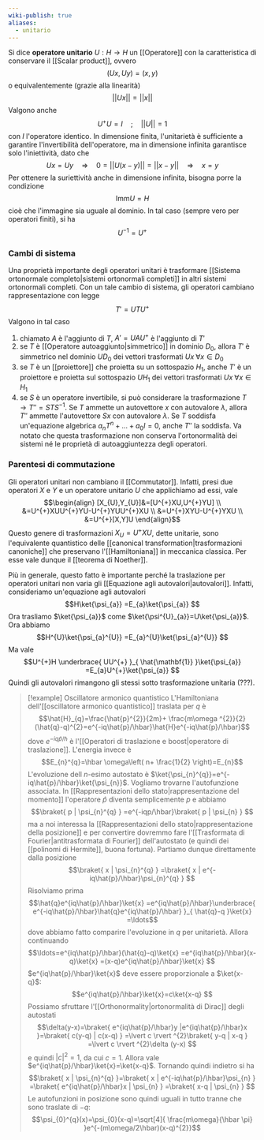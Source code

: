 ```yaml
---
wiki-publish: true
aliases:
  - unitario
---
```

Si dice **operatore unitario** $U:H \rightarrow H$ un [[Operatore]] con la caratteristica di conservare il [[Scalar product]], ovvero
$$(Ux,Uy)=(x,y)$$
o equivalentemente (grazie alla linearità)
$$||Ux||=||x||$$
Valgono anche
$$U^{+}U=I\quad;\quad||U||=1$$
con $I$ l'operatore identico. In dimensione finita, l'unitarietà è sufficiente a garantire l'invertibilità dell'operatore, ma in dimensione infinita garantisce solo l'iniettività, dato che
$$Ux=Uy \quad \Rightarrow \quad 0=||U(x-y)||=||x-y|| \quad \Rightarrow \quad x=y$$
Per ottenere la suriettività anche in dimensione infinita, bisogna porre la condizione
$$\text{Imm}U=H$$
cioè che l'immagine sia uguale al dominio. In tal caso (sempre vero per operatori finiti), si ha
$$U^{-1}=U^{+}$$
### Cambi di sistema
Una proprietà importante degli operatori unitari è trasformare [[Sistema ortonormale completo|sistemi ortonormali completi]] in altri sistemi ortonormali completi. Con un tale cambio di sistema, gli operatori cambiano rappresentazione con legge
$$T'=UTU^{+}$$
Valgono in tal caso
1. chiamato $A$ è l'aggiunto di $T$, $A'=UAU^{+}$ è l'aggiunto di $T'$
2. se $T$ è [[Operatore autoaggiunto|simmetrico]] in dominio $D_{0}$, allora $T'$ è simmetrico nel dominio $UD_{0}$ dei vettori trasformati $Ux\;\forall x\in D_{0}$
3. se $T$ è un [[proiettore]] che proietta su un sottospazio $H_{1}$, anche $T'$ è un proiettore e proietta sul sottospazio $UH_{1}$ dei vettori trasformati $Ux\;\forall x\in H_{1}$
4. se $S$ è un operatore invertibile, si può considerare la trasformazione $T \rightarrow T''=STS^{-1}$. Se $T$ ammette un autovettore $x$ con autovalore $\lambda$, allora $T''$ ammette l'autovettore $Sx$ con autovalore $\lambda$. Se $T$ soddisfa un'equazione algebrica $a_{n}T^{n}+\ldots+a_{0}I=0$, anche $T''$ la soddisfa. Va notato che questa trasformazione non conserva l'ortonormalità dei sistemi né le proprietà di autoaggiuntezza degli operatori.
### Parentesi di commutazione
Gli operatori unitari non cambiano il [[Commutator]]. Infatti, presi due operatori $X$ e $Y$ e un operatore unitario $U$ che applichiamo ad essi, vale
$$\begin{align}
[X_{U},Y_{U}]&=[U^{+}XU,U^{+}YU] \\
&=U^{+}XUU^{+}YU-U^{+}YUU^{+}XU \\
&=U^{+}XYU-U^{+}YXU \\
&=U^{+}[X,Y]U
\end{align}$$
Questo genere di trasformazioni $X_{U}=U^{+}XU$, dette unitarie, sono l'equivalente quantistico delle [[canonical transformation|trasformazioni canoniche]] che preservano l'[[Hamiltoniana]] in meccanica classica. Per esse vale dunque il [[teorema di Noether]].

Più in generale, questo fatto è importante perché la traslazione per operatori unitari non varia gli [[Equazione agli autovalori|autovalori]]. Infatti, consideriamo un'equazione agli autovalori
$$H\ket{\psi_{a}} =E_{a}\ket{\psi_{a}} $$
Ora trasliamo $\ket{\psi_{a}}$ come $\ket{\psi^{U}_{a}}=U\ket{\psi_{a}}$. Ora abbiamo
$$H^{U}\ket{\psi_{a}^{U}} =E_{a}^{U}\ket{\psi_{a}^{U}} $$
Ma vale
$$U^{+}H \underbrace{ UU^{+} }_{ \hat{\mathbf{1}} }\ket{\psi_{a}} =E_{a}U^{+}\ket{\psi_{a}} $$
Quindi gli autovalori rimangono gli stessi sotto trasformazione unitaria (???).

> [!example] Oscillatore armonico quantistico
> L'Hamiltoniana dell'[[oscillatore armonico quantistico]] traslata per $q$ è
> $$\hat{H}_{q}=\frac{\hat{p}^{2}}{2m}+ \frac{m\omega ^{2}}{2}(\hat{q}-q)^{2}=e^{-iq\hat{p}/\hbar}\hat{H}e^{-iq\hat{p}/\hbar}$$
> dove $e^{-iq \hat{p}/\hbar}$ è l'[[Operatori di traslazione e boost|operatore di traslazione]]. L'energia invece è
> $$E_{n}^{q}=\hbar \omega\left( n+ \frac{1}{2} \right)=E_{n}$$
> L'evoluzione dell $n$-esimo autostato è $\ket{\psi_{n}^{q}}=e^{-iq\hat{p}/\hbar}\ket{\psi_{n}}$. Vogliamo trovarne l'autofunzione associata. In [[Rappresentazioni dello stato|rappresentazione del momento]] l'operatore $\hat{p}$ diventa semplicemente $p$ e abbiamo
> $$\braket{ p | \psi_{n}^{q} } =e^{-iqp/\hbar}\braket{ p | \psi_{n} } $$
> ma a noi interessa la [[Rappresentazioni dello stato|rappresentazione della posizione]] e per convertire dovremmo fare l'[[Trasformata di Fourier|antitrasformata di Fourier]] dell'autostato (e quindi dei [[polinomi di Hermite]], buona fortuna). Partiamo dunque direttamente dalla posizione
> $$\braket{ x | \psi_{n}^{q} } =\braket{ x | e^{-iq\hat{p}/\hbar}\psi_{n}^{q} } $$
> Risolviamo prima
> $$\hat{q}e^{iq\hat{p}/\hbar}\ket{x} =e^{iq\hat{p}/\hbar}\underbrace{ e^{-iq\hat{p}/\hbar}\hat{q}e^{iq\hat{p}/\hbar} }_{ \hat{q}-q }\ket{x} =\ldots$$
> dove abbiamo fatto comparire l'evoluzione in $q$ per unitarietà. Allora continuando
> $$\ldots=e^{iq\hat{p}/\hbar}(\hat{q}-q)\ket{x} =e^{iq\hat{p}/\hbar}(x-q)\ket{x} =(x-q)e^{iq\hat{p}/\hbar}\ket{x} $$
> $e^{iq\hat{p}/\hbar}\ket{x}$ deve essere proporzionale a $\ket{x-q}$:
> $$e^{iq\hat{p}/\hbar}\ket{x}=c\ket{x-q} $$
> Possiamo sfruttare l'[[Orthonormality|ortonormalità di Dirac]] degli autostati
> $$\delta(y-x)=\braket{ e^{iq\hat{p}/\hbar}y |e^{iq\hat{p}/\hbar}x  }=\braket{ c(y-q) | c(x-q) } =\lvert c \rvert ^{2}\braket{ y-q | x-q } =\lvert c \rvert ^{2}\delta (y-x) $$
> e quindi $\lvert c \rvert^{2}=1$, da cui $c=1$. Allora vale $e^{iq\hat{p}/\hbar}\ket{x}=\ket{x-q}$. Tornando quindi indietro si ha
> $$\braket{ x | \psi_{n}^{q} }=\braket{ x | e^{-iq\hat{p}/\hbar}\psi_{n} }  =\braket{ e^{iq\hat{p}/\hbar}x | \psi_{n} } =\braket{ x-q | \psi_{n} } $$
> Le autofunzioni in posizione sono quindi uguali in tutto tranne che sono traslate di $-q$:
> $$\psi_{0}^{q}(x)=\psi_{0}(x-q)=\sqrt[4]{ \frac{m\omega}{\hbar \pi} }e^{-(m\omega/2\hbar)(x-q)^{2}}$$
